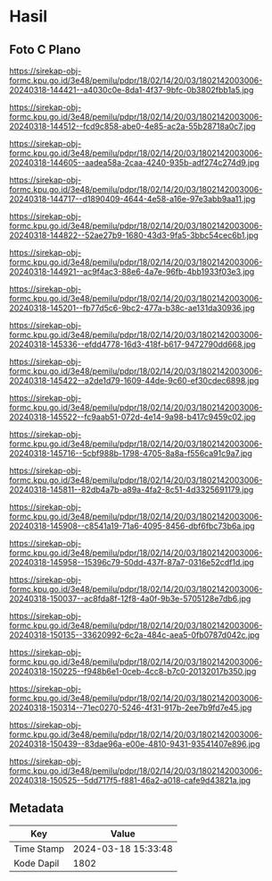 # Hasil

## Foto C Plano

https://sirekap-obj-formc.kpu.go.id/3e48/pemilu/pdpr/18/02/14/20/03/1802142003006-20240318-144421--a4030c0e-8da1-4f37-9bfc-0b3802fbb1a5.jpg

https://sirekap-obj-formc.kpu.go.id/3e48/pemilu/pdpr/18/02/14/20/03/1802142003006-20240318-144512--fcd9c858-abe0-4e85-ac2a-55b28718a0c7.jpg

https://sirekap-obj-formc.kpu.go.id/3e48/pemilu/pdpr/18/02/14/20/03/1802142003006-20240318-144605--aadea58a-2caa-4240-935b-adf274c274d9.jpg

https://sirekap-obj-formc.kpu.go.id/3e48/pemilu/pdpr/18/02/14/20/03/1802142003006-20240318-144717--d1890409-4644-4e58-a16e-97e3abb9aa11.jpg

https://sirekap-obj-formc.kpu.go.id/3e48/pemilu/pdpr/18/02/14/20/03/1802142003006-20240318-144822--52ae27b9-1680-43d3-9fa5-3bbc54cec6b1.jpg

https://sirekap-obj-formc.kpu.go.id/3e48/pemilu/pdpr/18/02/14/20/03/1802142003006-20240318-144921--ac9f4ac3-88e6-4a7e-96fb-4bb1933f03e3.jpg

https://sirekap-obj-formc.kpu.go.id/3e48/pemilu/pdpr/18/02/14/20/03/1802142003006-20240318-145201--fb77d5c6-9bc2-477a-b38c-ae131da30936.jpg

https://sirekap-obj-formc.kpu.go.id/3e48/pemilu/pdpr/18/02/14/20/03/1802142003006-20240318-145336--efdd4778-16d3-418f-b617-9472790dd668.jpg

https://sirekap-obj-formc.kpu.go.id/3e48/pemilu/pdpr/18/02/14/20/03/1802142003006-20240318-145422--a2de1d79-1609-44de-9c60-ef30cdec6898.jpg

https://sirekap-obj-formc.kpu.go.id/3e48/pemilu/pdpr/18/02/14/20/03/1802142003006-20240318-145522--fc9aab51-072d-4e14-9a98-b417c9459c02.jpg

https://sirekap-obj-formc.kpu.go.id/3e48/pemilu/pdpr/18/02/14/20/03/1802142003006-20240318-145716--5cbf988b-1798-4705-8a8a-f556ca91c9a7.jpg

https://sirekap-obj-formc.kpu.go.id/3e48/pemilu/pdpr/18/02/14/20/03/1802142003006-20240318-145811--82db4a7b-a89a-4fa2-8c51-4d3325691179.jpg

https://sirekap-obj-formc.kpu.go.id/3e48/pemilu/pdpr/18/02/14/20/03/1802142003006-20240318-145908--c8541a19-71a6-4095-8456-dbf6fbc73b6a.jpg

https://sirekap-obj-formc.kpu.go.id/3e48/pemilu/pdpr/18/02/14/20/03/1802142003006-20240318-145958--15396c79-50dd-437f-87a7-0316e52cdf1d.jpg

https://sirekap-obj-formc.kpu.go.id/3e48/pemilu/pdpr/18/02/14/20/03/1802142003006-20240318-150037--ac8fda8f-12f8-4a0f-9b3e-5705128e7db6.jpg

https://sirekap-obj-formc.kpu.go.id/3e48/pemilu/pdpr/18/02/14/20/03/1802142003006-20240318-150135--33620992-6c2a-484c-aea5-0fb0787d042c.jpg

https://sirekap-obj-formc.kpu.go.id/3e48/pemilu/pdpr/18/02/14/20/03/1802142003006-20240318-150225--f948b6e1-0ceb-4cc8-b7c0-20132017b350.jpg

https://sirekap-obj-formc.kpu.go.id/3e48/pemilu/pdpr/18/02/14/20/03/1802142003006-20240318-150314--71ec0270-5246-4f31-917b-2ee7b9fd7e45.jpg

https://sirekap-obj-formc.kpu.go.id/3e48/pemilu/pdpr/18/02/14/20/03/1802142003006-20240318-150439--83dae96a-e00e-4810-9431-93541407e896.jpg

https://sirekap-obj-formc.kpu.go.id/3e48/pemilu/pdpr/18/02/14/20/03/1802142003006-20240318-150525--5dd717f5-f881-46a2-a018-cafe9d43821a.jpg


## Metadata

| Key        | Value               |
| ---------- | ------------------- |
| Time Stamp | 2024-03-18 15:33:48 |
| Kode Dapil | 1802                |




